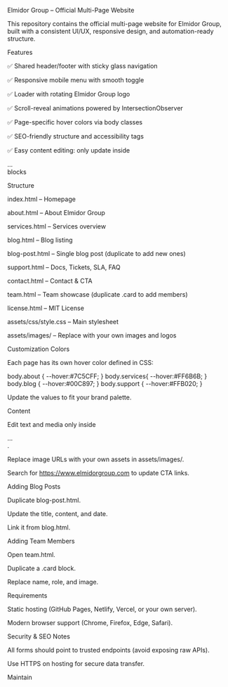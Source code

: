 Elmidor Group – Official Multi-Page Website

This repository contains the official multi-page website for Elmidor Group, built with a consistent UI/UX, responsive design, and automation-ready structure.

Features

✅ Shared header/footer with sticky glass navigation

✅ Responsive mobile menu with smooth toggle

✅ Loader with rotating Elmidor Group logo

✅ Scroll-reveal animations powered by IntersectionObserver

✅ Page-specific hover colors via body classes

✅ SEO-friendly <meta> structure and accessibility tags

✅ Easy content editing: only update inside <main> ... </main> blocks

Structure

index.html – Homepage

about.html – About Elmidor Group

services.html – Services overview

blog.html – Blog listing

blog-post.html – Single blog post (duplicate to add new ones)

support.html – Docs, Tickets, SLA, FAQ

contact.html – Contact & CTA

team.html – Team showcase (duplicate .card to add members)

license.html – MIT License

assets/css/style.css – Main stylesheet

assets/images/ – Replace with your own images and logos

Customization
Colors

Each page has its own hover color defined in CSS:

body.about   { --hover:#7C5CFF; }
body.services{ --hover:#FF6B6B; }
body.blog    { --hover:#00C897; }
body.support { --hover:#FFB020; }


Update the values to fit your brand palette.

Content

Edit text and media only inside <main> ... </main>.

Replace image URLs with your own assets in assets/images/.

Search for https://www.elmidorgroup.com to update CTA links.

Adding Blog Posts

Duplicate blog-post.html.

Update the title, content, and date.

Link it from blog.html.

Adding Team Members

Open team.html.

Duplicate a .card block.

Replace name, role, and image.

Requirements

Static hosting (GitHub Pages, Netlify, Vercel, or your own server).

Modern browser support (Chrome, Firefox, Edge, Safari).

Security & SEO Notes

All forms should point to trusted endpoints (avoid exposing raw APIs).

Use HTTPS on hosting for secure data transfer.

Maintain <title> and <meta description> unique per page for SEO.

Use descriptive alt text for all images.

License

Distributed under the MIT License. See license.html for details.

Credits

Elmidor Group UI/UX design.

Icons and fonts (if applicable) credited per vendor license.

Built with pure HTML, CSS, and vanilla JS (no heavy frameworks).

🌍 Official Website: https://www.elmidorgroup.com
